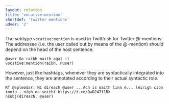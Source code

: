 ```yaml
---
layout: relation
title: 'vocative:mention'
shortdef: 'Twitter mentions'
udver: '2'
---
```


The subtype `vocative:mention` is used in TwittIrish for Twitter @-mentions. The addressee (i.e. the user called out by means of the @-mention) should depend on the head of the host sentence. 

~~~ sdparse
@user Go raibh maith agat :) 
vocative:mention(raibh, @user)
~~~

However, just like hashtags, whenever they are syntactically integrated into the sentence, they are annotated according to their actual syntactic role.


~~~ sdparse
RT @spleodar: Ní díreach @user ...Ach is maith linn é... léirigh cion inniu - nígh na soithí https://t.co/QaD247f1Dk
nsubj(díreach, @user)
~~~
<!-- Interlanguage links updated Út 9. května 2023, 20:04:34 CEST -->
